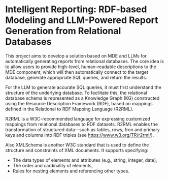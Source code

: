 #  Intelligent Reporting: RDF-based Modeling and LLM-Powered Report Generation from Relational Databases

This project aims to develop a solution based on MDE and LLMs for automatically generating reports from relational databases. The core idea is to allow users to provide high-level, human-readable descriptions to the MDE component, which will then automatically connect to the target database, generate appropriate SQL queries, and return the results.

For the LLM to generate accurate SQL queries, it must first understand the structure of the underlying database. To facilitate this, the relational database schema is represented as a Knowledge Graph (KG) constructed using the Resource Description Framework (RDF), based on mappings defined in the Relational to RDF Mapping Language (R2RML). 

R2RML is a W3C-recommended language for expressing customized mappings from relational databases to RDF datasets. R2RML enables the transformation of structured data—such as tables, rows, fron and primary keys and columns into RDF triples (see https://www.w3.org/TR/r2rml/).

Also XMLSchema is another W3C standard that is used to define the structure and constraints of XML documents. It supports specifying:
- The data types of elements and attributes (e.g., string, integer, date),
- The order and cardinality of elements,
- Rules for nesting elements and referencing other types.
